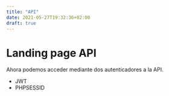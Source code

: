 ```yaml
---
title: "API"
date: 2021-05-27T19:32:36+02:00
draft: true
---
```


# Landing page API
Ahora podemos acceder mediante dos autenticadores a la API.
- JWT
- PHPSESSID
